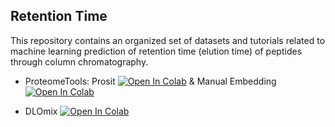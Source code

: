 ## Retention Time

This repository contains an organized set of datasets and tutorials related to machine learning
prediction of retention time (elution time) of peptides through column chromatography.


- ProteomeTools: Prosit [![Open In Colab](https://colab.research.google.com/assets/colab-badge.svg)](https://colab.research.google.com/github/ProteomicsML/RetentionTime/blob/main/tutorials/DLomix%20Prosit.ipynb) & Manual Embedding [![Open In Colab](https://colab.research.google.com/assets/colab-badge.svg)](https://colab.research.google.com/github/ProteomicsML/RetentionTime/blob/main/tutorials/Manual%20Embedding.ipynb)

- DLOmix [![Open In Colab](https://colab.research.google.com/assets/colab-badge.svg)](https://colab.research.google.com/github/wilhelm-lab/dlomix/blob/develop/notebooks/Example_RTModel_Walkthrough_colab.ipynb)

